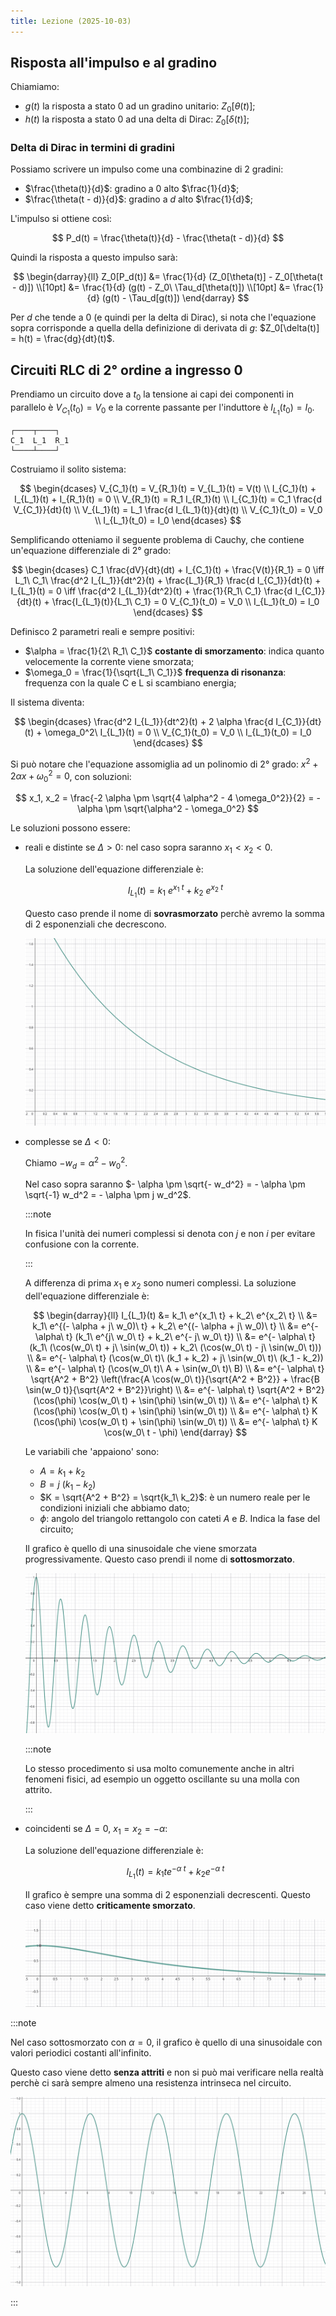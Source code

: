```yaml
---
title: Lezione (2025-10-03)
---
```


## Risposta all'impulso e al gradino

Chiamiamo:

- $g(t)$ la risposta a stato $0$ ad un gradino unitario: $Z_0[\theta(t)]$;
- $h(t)$ la risposta a stato $0$ ad una delta di Dirac: $Z_0[\delta(t)]$;

### Delta di Dirac in termini di gradini

Possiamo scrivere un impulso come una combinazine di 2 gradini:

- $\frac{\theta(t)}{d}$: gradino a $0$ alto $\frac{1}{d}$;
- $\frac{\theta(t - d)}{d}$: gradino a $d$ alto $\frac{1}{d}$;

L'impulso si ottiene così:

$$
P_d(t) = \frac{\theta(t)}{d} - \frac{\theta(t - d)}{d}
$$

Quindi la risposta a questo impulso sarà:

$$
\begin{darray}{ll}
Z_0[P_d(t)] &= \frac{1}{d} (Z_0[\theta(t)] - Z_0[\theta(t - d)]) \\[10pt]
            &= \frac{1}{d} (g(t) - Z_0\ \Tau_d[\theta(t)]) \\[10pt]
            &= \frac{1}{d} (g(t) - \Tau_d[g(t)])
\end{darray}
$$

Per $d$ che tende a $0$ (e quindi per la delta di Dirac), si nota che
l'equazione sopra corrisponde a quella della definizione di derivata di $g$:
$Z_0[\delta(t)] = h(t) = \frac{dg}{dt}(t)$.

## Circuiti RLC di 2° ordine a ingresso 0

Prendiamo un circuito dove a $t_0$ la tensione ai capi dei componenti in
parallelo è $V_{C_1}(t_0) = V_0$ e la corrente passante per l'induttore è
$I_{L_1}(t_0) = I_0$.

```
┌────┬────┐
C_1  L_1  R_1
└────┴────┘
```

Costruiamo il solito sistema:

$$
\begin{dcases}
V_{C_1}(t) = V_{R_1}(t) = V_{L_1}(t) = V(t) \\
I_{C_1}(t) + I_{L_1}(t) + I_{R_1}(t) = 0 \\
V_{R_1}(t) = R_1 I_{R_1}(t) \\
I_{C_1}(t) = C_1 \frac{d V_{C_1}}{dt}(t) \\
V_{L_1}(t) = L_1 \frac{d I_{L_1}(t)}{dt}(t) \\
V_{C_1}(t_0) = V_0 \\
I_{L_1}(t_0) = I_0
\end{dcases}
$$

Semplificando otteniamo il seguente problema di Cauchy, che contiene
un'equazione differenziale di 2° grado:

$$
\begin{dcases}
C_1 \frac{dV}{dt}(dt) + I_{C_1}(t) + \frac{V(t)}{R_1} = 0
  \iff L_1\ C_1\ \frac{d^2 I_{L_1}}{dt^2}(t) + \frac{L_1}{R_1} \frac{d I_{C_1}}{dt}(t) + I_{L_1}(t) = 0
  \iff \frac{d^2 I_{L_1}}{dt^2}(t) + \frac{1}{R_1\ C_1} \frac{d I_{C_1}}{dt}(t) + \frac{I_{L_1}(t)}{L_1\ C_1} = 0
V_{C_1}(t_0) = V_0 \\
I_{L_1}(t_0) = I_0
\end{dcases}
$$

Definisco 2 parametri reali e sempre positivi:

- $\alpha = \frac{1}{2\ R_1\ C_1}$ **costante di smorzamento**: indica quanto
  velocemente la corrente viene smorzata;
- $\omega_0 = \frac{1}{\sqrt{L_1\ C_1}}$ **frequenza di risonanza**: frequenza
  con la quale C e L si scambiano energia;

Il sistema diventa:

$$
\begin{dcases}
\frac{d^2 I_{L_1}}{dt^2}(t) + 2 \alpha \frac{d I_{C_1}}{dt}(t) + \omega_0^2\ I_{L_1}(t) = 0 \\
V_{C_1}(t_0) = V_0 \\
I_{L_1}(t_0) = I_0
\end{dcases}
$$

Si può notare che l'equazione assomiglia ad un polinomio di 2° grado:
$x^2 + 2 \alpha x + \omega_0^2 = 0$, con soluzioni:

$$
x_1, x_2 = \frac{-2 \alpha \pm \sqrt{4 \alpha^2 - 4 \omega_0^2}}{2} = - \alpha \pm \sqrt{\alpha^2 - \omega_0^2}
$$

Le soluzioni possono essere:

- reali e distinte se $\Delta > 0$: nel caso sopra saranno $x_1 < x_2 < 0$.

  La soluzione dell'equazione differenziale è:

  $$
  I_{L_1}(t) = k_1\ e^{x_1\ t} + k_2\ e^{x_2\ t}
  $$

  Questo caso prende il nome di **sovrasmorzato** perchè avremo la somma di 2
  esponenziali che decrescono.

  ![Grafico caso sovrasmorzato](../../../../../images/fisica-2/rlc-caso-sovrasmorzato.png)

- complesse se $\Delta < 0$:

  Chiamo $- w_d = \alpha^{2} - w_0^2$.

  Nel caso sopra saranno
  $- \alpha \pm \sqrt{- w_d^2} = - \alpha \pm \sqrt{-1} w_d^2 = - \alpha \pm j w_d^2$.

  :::note

  In fisica l'unità dei numeri complessi si denota con $j$ e non $i$ per evitare
  confusione con la corrente.

  :::

  A differenza di prima $x_1$ e $x_2$ sono numeri complessi. La soluzione
  dell'equazione differenziale è:

  $$
  \begin{darray}{ll}
  I_{L_1}(t) &= k_1\ e^{x_1\ t} + k_2\ e^{x_2\ t} \\
             &= k_1\ e^{(- \alpha + j\ w_0)\ t} + k_2\ e^{(- \alpha + j\ w_0)\ t} \\
             &= e^{- \alpha\ t} (k_1\ e^{j\ w_0\ t} + k_2\ e^{- j\ w_0\ t}) \\
             &= e^{- \alpha\ t} (k_1\ (\cos(w_0\ t) + j\ \sin(w_0\ t)) + k_2\ (\cos(w_0\ t) - j\ \sin(w_0\ t))) \\
             &= e^{- \alpha\ t} (\cos(w_0\ t)\ (k_1 + k_2) + j\ \sin(w_0\ t)\ (k_1 - k_2)) \\
             &= e^{- \alpha\ t} (\cos(w_0\ t)\ A + \sin(w_0\ t)\ B) \\
             &= e^{- \alpha\ t} \sqrt{A^2 + B^2} \left(\frac{A \cos(w_0\ t)}{\sqrt{A^2 + B^2}} + \frac{B \sin(w_0 t)}{\sqrt{A^2 + B^2}}\right) \\
             &= e^{- \alpha\ t} \sqrt{A^2 + B^2} (\cos(\phi) \cos(w_0\ t) + \sin(\phi) \sin(w_0\ t)) \\
             &= e^{- \alpha\ t} K (\cos(\phi) \cos(w_0\ t) + \sin(\phi) \sin(w_0\ t)) \\
             &= e^{- \alpha\ t} K (\cos(\phi) \cos(w_0\ t) + \sin(\phi) \sin(w_0\ t)) \\
             &= e^{- \alpha\ t} K \cos(w_0\ t - \phi)
  \end{darray}
  $$

  Le variabili che 'appaiono' sono:
  - $A = k_1 + k_2$
  - $B = j\ (k_1 - k_2)$
  - $K = \sqrt{A^2 + B^2} = \sqrt{k_1\ k_2}$: è un numero reale per le
    condizioni iniziali che abbiamo dato;
  - $\phi$: angolo del triangolo rettangolo con cateti $A$ e $B$. Indica la fase
    del circuito;

  Il grafico è quello di una sinusoidale che viene smorzata progressivamente.
  Questo caso prendi il nome di **sottosmorzato**.

  ![Grafico caso sottosmorzato](../../../../../images/fisica-2/rlc-caso-sottosmorzato.png)

  :::note

  Lo stesso procedimento si usa molto comunemente anche in altri fenomeni
  fisici, ad esempio un oggetto oscillante su una molla con attrito.

  :::

- coincidenti se $\Delta = 0$, $x_1 = x_2 = - \alpha$:

  La soluzione dell'equazione differenziale è:

  $$
  I_{L_1}(t) = k_1 t e^{- \alpha\ t} + k_2 e^{- \alpha\ t}
  $$

  Il grafico è sempre una somma di 2 esponenziali decrescenti. Questo caso viene
  detto **criticamente smorzato**.

  ![Grafico caso criticamente smorzato](../../../../../images/fisica-2/rlc-caso-criticamente-smorzato.png)

:::note

Nel caso sottosmorzato con $\alpha = 0$, il grafico è quello di una sinusoidale
con valori periodici costanti all'infinito.

Questo caso viene detto **senza attriti** e non si può mai verificare nella
realtà perchè ci sarà sempre almeno una resistenza intrinseca nel circuito.

![Grafico caso senza attriti](../../../../../images/fisica-2/rlc-caso-senza-attrito.png)

:::
